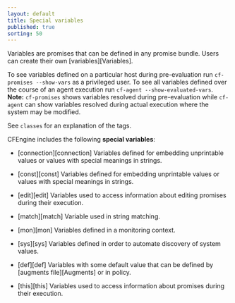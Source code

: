 ```yaml
---
layout: default
title: Special variables
published: true
sorting: 50
---
```


Variables are promises that can be defined in any promise bundle. Users can create their
own [variables][Variables].

To see variables defined on a particular host during pre-evaluation run
`cf-promises --show-vars` as a privileged user. To see all variables defined
over the course of an agent execution run `cf-agent --show-evaluated-vars`.
**Note:** `cf-promises` shows variables resolved during pre-evaluation while
`cf-agent` can show variables resolved during actual execution where the system
may be modified.

See `classes` for an explanation of the tags.

CFEngine includes the following **special variables**:

* [connection][connection]
Variables defined for embedding unprintable values or values with special meanings
in strings.

* [const][const]
Variables defined for embedding unprintable values or values with special meanings
in strings.

* [edit][edit]
Variables used to access information about editing promises during their execution.

* [match][match]
Variable used in string matching.

* [mon][mon]
Variables defined in a monitoring context.

* [sys][sys]
Variables defined in order to automate discovery of system values.

* [def][def]
Variables with some default value that can be defined by [augments file][Augments] or in policy.

* [this][this]
Variables used to access information about promises during their execution.
